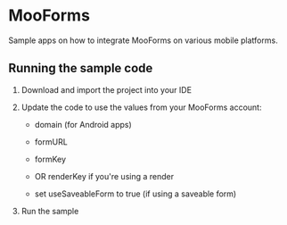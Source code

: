 # MooForms
Sample apps on how to integrate MooForms on various mobile platforms.

## Running the sample code
1. Download and import the project into your IDE
2. Update the code to use the values from your MooForms account:

   * domain (for Android apps)
   * formURL
   
   * formKey
   * OR renderKey if you're using a render
   * set useSaveableForm to true (if using a saveable form)
   
3. Run the sample
